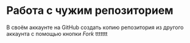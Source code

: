 # **Работа с чужим репозиторием**
В своём аккаунте на GitHub создать копию репозитория из другого аккаунта с помощью кнопки *Fork*
ttttttt